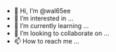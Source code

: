 - 👋 Hi, I’m @wal65ee
- 👀 I’m interested in ...
- 🌱 I’m currently learning ...
- 💞️ I’m looking to collaborate on ...
- 📫 How to reach me ...

<!---
wal65ee/wal65ee is a ✨ special ✨ repository because its `README.md` (this file) appears on your GitHub profile.
You can click the Preview link to take a look at your changes.
--->
